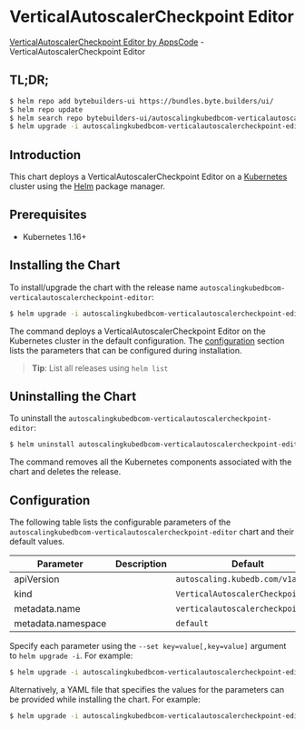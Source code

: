 # VerticalAutoscalerCheckpoint Editor

[VerticalAutoscalerCheckpoint Editor by AppsCode](https://byte.builders) - VerticalAutoscalerCheckpoint Editor

## TL;DR;

```bash
$ helm repo add bytebuilders-ui https://bundles.byte.builders/ui/
$ helm repo update
$ helm search repo bytebuilders-ui/autoscalingkubedbcom-verticalautoscalercheckpoint-editor --version=v0.4.14
$ helm upgrade -i autoscalingkubedbcom-verticalautoscalercheckpoint-editor bytebuilders-ui/autoscalingkubedbcom-verticalautoscalercheckpoint-editor -n default --create-namespace --version=v0.4.14
```

## Introduction

This chart deploys a VerticalAutoscalerCheckpoint Editor on a [Kubernetes](http://kubernetes.io) cluster using the [Helm](https://helm.sh) package manager.

## Prerequisites

- Kubernetes 1.16+

## Installing the Chart

To install/upgrade the chart with the release name `autoscalingkubedbcom-verticalautoscalercheckpoint-editor`:

```bash
$ helm upgrade -i autoscalingkubedbcom-verticalautoscalercheckpoint-editor bytebuilders-ui/autoscalingkubedbcom-verticalautoscalercheckpoint-editor -n default --create-namespace --version=v0.4.14
```

The command deploys a VerticalAutoscalerCheckpoint Editor on the Kubernetes cluster in the default configuration. The [configuration](#configuration) section lists the parameters that can be configured during installation.

> **Tip**: List all releases using `helm list`

## Uninstalling the Chart

To uninstall the `autoscalingkubedbcom-verticalautoscalercheckpoint-editor`:

```bash
$ helm uninstall autoscalingkubedbcom-verticalautoscalercheckpoint-editor -n default
```

The command removes all the Kubernetes components associated with the chart and deletes the release.

## Configuration

The following table lists the configurable parameters of the `autoscalingkubedbcom-verticalautoscalercheckpoint-editor` chart and their default values.

|     Parameter      | Description |                   Default                    |
|--------------------|-------------|----------------------------------------------|
| apiVersion         |             | <code>autoscaling.kubedb.com/v1alpha1</code> |
| kind               |             | <code>VerticalAutoscalerCheckpoint</code>    |
| metadata.name      |             | <code>verticalautoscalercheckpoint</code>    |
| metadata.namespace |             | <code>default</code>                         |


Specify each parameter using the `--set key=value[,key=value]` argument to `helm upgrade -i`. For example:

```bash
$ helm upgrade -i autoscalingkubedbcom-verticalautoscalercheckpoint-editor bytebuilders-ui/autoscalingkubedbcom-verticalautoscalercheckpoint-editor -n default --create-namespace --version=v0.4.14 --set apiVersion=autoscaling.kubedb.com/v1alpha1
```

Alternatively, a YAML file that specifies the values for the parameters can be provided while
installing the chart. For example:

```bash
$ helm upgrade -i autoscalingkubedbcom-verticalautoscalercheckpoint-editor bytebuilders-ui/autoscalingkubedbcom-verticalautoscalercheckpoint-editor -n default --create-namespace --version=v0.4.14 --values values.yaml
```
